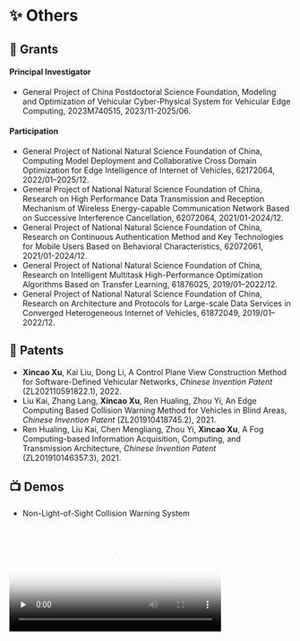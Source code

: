 # ✨ Others

## 🚧 Grants

#### Principal Investigator

- General Project of China Postdoctoral Science Foundation, Modeling and Optimization of Vehicular Cyber-Physical System for Vehicular Edge Computing, 2023M740515, 2023/11-2025/06.

#### Participation

- General Project of National Natural Science Foundation of China, Computing Model Deployment and Collaborative Cross Domain Optimization for Edge Intelligence of Internet of Vehicles, 62172064, 2022/01–2025/12.
- General Project of National Natural Science Foundation of China, Research on High Performance Data Transmission and Reception Mechanism of Wireless Energy-capable Communication Network Based on Successive Interference Cancellation, 62072064, 2021/01-2024/12.
- General Project of National Natural Science Foundation of China, Research on Continuous Authentication Method and Key Technologies for Mobile Users Based on Behavioral Characteristics, 62072061, 2021/01-2024/12.
- General Project of National Natural Science Foundation of China, Research on Intelligent Multitask High-Performance Optimization Algorithms Based on Transfer Learning, 61876025, 2019/01–2022/12.
- General Project of National Natural Science Foundation of China, Research on Architecture and Protocols for Large-scale Data Services in Converged Heterogeneous Internet of Vehicles, 61872049, 2019/01–2022/12.

## 📄 Patents

- **Xincao Xu**, Kai Liu, Dong Li, A Control Plane View Construction Method for Software-Defined Vehicular Networks, *Chinese Invention Patent* (ZL202110591822.1), 2022.
- Liu Kai, Zhang Lang, **Xincao Xu**, Ren Hualing, Zhou Yi, An Edge Computing Based Collision Warning Method for Vehicles in Blind Areas, *Chinese Invention Patent* (ZL201910418745.2), 2021.
- Ren Hualing, Liu Kai, Chen Mengliang, Zhou Yi, **Xincao Xu**, A Fog Computing-based Information Acquisition, Computing, and Transmission Architecture, *Chinese Invention Patent* (ZL201910146357.3), 2021.

## 📺 Demos

- Non-Light-of-Sight Collision Warning System
<video id="video" width="75%" controls="" preload="none" poster="https://neardws-1257861591.cos.ap-shanghai.myqcloud.com/2022/09/20220914065946collision_warning883.png">
      <source id="mp4" src="https://neardws-1257861591.cos.ap-shanghai.myqcloud.com/2022/09/20220914061800超视距碰撞预警应用场景889.mp4" type="video/mp4">
      <p>Your user agent does not support the HTML5 Video element.</p>
</video>
